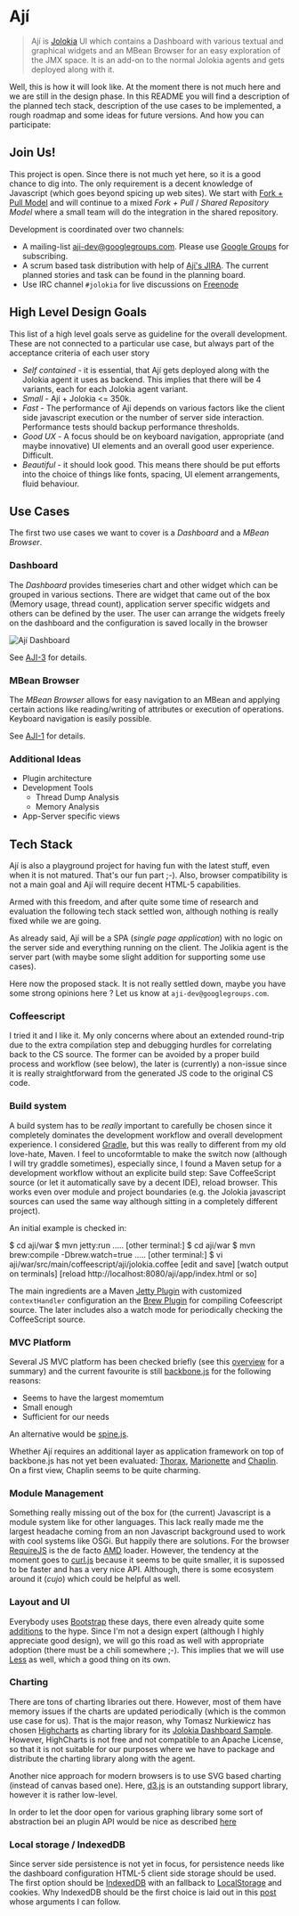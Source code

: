 Ají
===

> Ají is [Jolokia][1] UI which contains a Dashboard with various textual
> and graphical widgets and an MBean Browser for an easy exploration of
> the JMX space. It is an add-on to the normal Jolokia agents and gets
> deployed along with it.

Well, this is how it will look like. At the moment there is not much
here and we are still in the design phase. In this README you will
find a description of the planned tech stack, description of the use
cases to be implemented, a rough roadmap and some ideas for future
versions. And how you can participate:

## Join Us!

This project is open. Since there is not much yet here, so it is a
good chance to dig into. The only requirement is a decent knowledge of
Javascript (which goes beyond spicing up web sites). We start with
[Fork + Pull Model](http://help.github.com/pull-requests/)
and will continue to a mixed _Fork + Pull_ / _Shared Repository Model_
where a small team will do the integration in the shared repository. 

Development is coordinated over two channels:

* A mailing-list
  [aji-dev@googlegroups.com](mailto:aji-dev@googlegroups.com). Please
  use [Google Groups](https://groups.google.com/forum/#!forum/aji-dev)
  for subscribing. 
* A scrum based task distribution with help of
  [Ají's JIRA](https://jolokia.jira.com/browse/AJI). The
  current planned stories and task can be found in the
  planning board.
* Use IRC channel `#jolokia` for live discussions on
  [Freenode](http://freenode.net/)

## High Level Design Goals

This list of a high level goals serve as guideline for the overall
development. These are not connected to a particular use case, but
always part of the acceptance criteria of each user story

* *Self contained* - it is essential, that Ají gets deployed along
   with the Jolokia agent it uses as backend. This implies that there
   will be 4 variants, each for each Jolokia agent variant. 
* *Small* - Ají + Jolokia <= 350k.
* *Fast* - The performance of Ají depends on various factors like the
   client side javascript execution or the number of server side
   interaction. Performance tests should backup performance thresholds.
* *Good UX* - A focus should be on keyboard navigation, appropriate
   (and maybe innovative) UI elements and an overall good user
   experience. Difficult.
* *Beautiful* - it should look good. This means there should be put
   efforts into the choice of things like fonts, spacing, UI element
   arrangements, fluid behaviour.

## Use Cases

The first two use cases we want to cover is a _Dashboard_ and a
_MBean Browser_.

### Dashboard

The _Dashboard_ provides timeseries chart and other widget which can
be grouped in various sections. There are widget that came out of the
box (Memory usage, thread count), application server specific widgets
and others can be defined by the user. The user can arrange the
widgets freely on the dashboard and the configuration is saved locally
in the browser

![Ají Dashboard](https://jolokia.jira.com/secure/attachment/10114/dashboard1.png)

See [AJI-3](https://jolokia.jira.com/browse/AJI-3) for details. 

### MBean Browser

The _MBean Browser_ allows for easy navigation to an MBean and
applying certain actions like reading/writing of attributes or
execution of operations. Keyboard navigation is easily possible. 

See [AJI-1](https://jolokia.jira.com/browse/AJI-1) for details.

### Additional Ideas

* Plugin architecture
* Development Tools 
  - Thread Dump Analysis
  - Memory Analysis
* App-Server specific views

## Tech Stack

Ají is also a playground project for having fun with the latest stuff,
even when it is not matured. That's our fun part ;-). Also, browser
compatibility is not a main goal and Ají will require decent HTML-5
capabilities.

Armed with this freedom, and after quite some time of research and
evaluation the following tech stack settled won, although nothing is
really fixed while we are going.

As already said, Ají will be a SPA (_single page application_) with
no logic on the server side and everything running on the client. The
Jolikia agent is the server part (with maybe some slight addition for
supporting some use cases). 

Here now the proposed stack. It is not really settled down, maybe you
have some strong opinions here ? Let us know at
`aji-dev@googlegroups.com`.

### Coffeescript

I tried it and I like it. My only concerns where about an extended
round-trip due to the extra compilation step and debugging hurdles for
correlating back to the CS source. The former can be avoided by a
proper build process and workflow (see below), the later is
(currently) a non-issue since it is really straightforward from the
generated JS code to the original CS code. 

### Build system

A build system has to be *really* important to carefully be chosen
since it completely dominates the development workflow and overall
development experience. I considered [Gradle](http://www.gradle.org),
but this was really to different from my old love-hate, Maven. I
feel to uncoformtable to make the switch now (although I will try
graddle sometimes), especially since, I found a Maven setup for a
development workflow without an explicite build step: Save
CoffeeScript source (or let it automatically save by a decent IDE),
reload browser. This works even over module and project boundaries
(e.g. the Jolokia javascript sources can used the same way although
sitting in a completely different project).

An initial example is checked in:

   $ cd aji/war
   $ mvn jetty:run
   .....
   [other terminal:]
   $ cd aji/war
   $ mvn brew:compile -Dbrew.watch=true
   .....
   [other terminal:]
   $ vi aji/war/src/main/coffeescript/aji/jolokia.coffee
   [edit and save]
   [watch output on terminals]
   [reload http://localhost:8080/aji/app/index.html or so]

The main ingredients are a Maven [Jetty Plugin](http://docs.codehaus.org/display/JETTY/Maven+Jetty+Plugin) with customized
`contextHandler` configuration an the [Brew Plugin](https://github.com/jakewins/brew) for compiling
Cofeescript source. The later includes also a watch mode for
periodically checking the CoffeeScript source. 

### MVC Platform

Several JS MVC platform has been checked briefly (see this
[overview](http://codebrief.com/2012/01/the-top-10-javascript-mvc-frameworks-reviewed/)
for a summary) and the current favourite is still
[backbone.js](http://documentcloud.github.com/backbone/) for the
following reasons:

* Seems to have the largest momemtum
* Small enough
* Sufficient for our needs

An alternative would be [spine.js](http://spinejs.com/).

Whether Ají requires an additional layer as application framework on top of backbone.js has not
yet been evaluated:
[Thorax](http://functionsource.com/post/lumbar-support-for-your-thorax-introducing-an-opinionated-backbone-application-framework),
[Marionette](http://derickbailey.github.com/backbone.marionette) and
[Chaplin](https://github.com/moviepilot/chaplin). On a first view,
Chaplin seems to be quite charming.

### Module Management

Something really missing out of the box for (the current) Javascript
is a module system like for other languages. This lack really made me
the largest headache coming from an non Javascript background used to
work with cool systems like OSGi. But happily there are solutions. For
the browser [RequireJS](http://requirejs.org/) is the de facto
[AMD](https://github.com/amdjs/amdjs-api/wiki/AMD) loader. However,
the tendency at the moment goes to
[curl.js](https://github.com/cujojs/curl) because it seems to be quite
smaller, it is supossed to be faster and has a very nice
API. Although, there is some ecosystem around it (_cujo_) which could
be helpful as well.

### Layout and UI

Everybody uses [Bootstrap](http://twitter.github.com/bootstrap/) these
days, there even already quite some
[additions](http://www.webresourcesdepot.com/20-beautiful-resources-that-complement-twitter-bootstrap)
to the hype. Since I'm not a design expert (although I highly
appreciate good design), we will go this road as well with appropriate
adoption (there must be a chili somewhere ;-). This implies that we
will use [Less](http://lesscss.org/) as well, which a good thing on
its own. 

### Charting

There are tons of charting libraries out there. However, most of them
have memory issues if the charts are updated periodically (which is
the common use case for us). That is the major reason, why Tomasz
Nurkiewicz has chosen [Highcharts](http://www.highcharts.com/) as charting library for its
[Jolokia Dashboard Sample](http://nurkiewicz.blogspot.com/2011/03/jolokia-highcharts-jmx-for-human-beings.html). However,
HighCharts is not free and not compatible to an Apache License, so
that it is not suitable for our purposes where we have to package and
distribute the charting library along with the agent.

Another nice approach for modern browsers is to use SVG based charting
(instead of canvas based one). Here,
[d3.js](http://mbostock.github.com/d3/) is an outstanding support
library, however it is rather low-level.

In order to let the door open for various graphing library some sort
of abstraction bei an plugin API would be nice as described
[here](http://bost.ocks.org/mike/chart/) 

### Local storage / IndexedDB

Since server side persistence is not yet in focus, for persistence
needs like the dashboard configuration HTML-5 client side storage
should be used. The first option should be [IndexedDB](https://developer.mozilla.org/en/IndexedDB) with an
fallback to [LocalStorage](http://dev.w3.org/html5/webstorage/) and cookies. Why IndexedDB should be the
first choice is laid out in this
[post](http://paul.kinlan.me/we-need-to-kill-off-the-localstorage-api)
whose arguments I can follow. 


  [1]: http://www.jolokia.org
